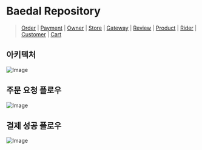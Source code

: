 # Baedal Repository

> [Order](https://github.com/Project-Baedal/order) | 
[Payment](https://github.com/Project-Baedal/payment) |
[Owner](https://github.com/Project-Baedal/owner) |
[Store](https://github.com/Project-Baedal/store) |
[Gateway](https://github.com/Project-Baedal/gateway) |
[Review](https://github.com/Project-Baedal/review) |
[Product](https://github.com/Project-Baedal/product) | 
[Rider](https://github.com/Project-Baedal/rider) |
[Customer](https://github.com/Project-Baedal/customer) |
[Cart](https://github.com/Project-Baedal/cart)


## 아키텍처
![Image](https://github.com/user-attachments/assets/6562a8ae-008b-42e4-8dfa-a8c066382320)

## 주문 요청 플로우
![Image](https://github.com/user-attachments/assets/52250766-3d14-483f-b5c8-0a103c84de8c)
## 결제 성공 플로우
![Image](https://github.com/user-attachments/assets/9e39dd7b-0f21-48fe-ba92-2ef7b5ad559e)